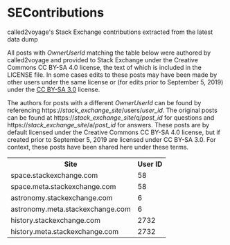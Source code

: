 # SEContributions
called2voyage's Stack Exchange contributions extracted from the latest data dump

All posts with *OwnerUserId* matching the table below were authored by called2voyage and provided to Stack Exchange under the Creative Commons
CC BY-SA 4.0 license, the text of which is included in the LICENSE file. In some cases edits to these posts may have been
made by other users under the same license or (for edits prior to September 5, 2019) under the
[CC BY-SA 3.0](https://creativecommons.org/licenses/by-sa/3.0/legalcode) license.

The authors for posts with a different *OwnerUserId* can be found by referencing https://*stack_exchange_site*/users/*user_id*.
The original posts can be found at https://*stack_exchange_site*/q/*post_id* for questions and
https://*stack_exchange_site*/a/*post_id* for answers. These posts are by default licensed under the Creative Commons CC BY-SA 4.0
license, but if created prior to September 5, 2019 are licensed under CC BY-SA 3.0. For context, these posts have been shared here under these terms.

<table>
<tr>
  <th>Site</th><th>User ID</th>
</tr>
<tr>
  <td>space.stackexchange.com</td><td>58</td>
</tr>
<tr>
  <td>space.meta.stackexchange.com</td><td>58</td>
</tr>
<tr>
  <td>astronomy.stackexchange.com</td><td>6</td>
</tr>
<tr>
  <td>astronomy.meta.stackexchange.com</td><td>6</td>
</tr>
<tr>
  <td>history.stackexchange.com</td><td>2732</td>
</tr>
<tr>
  <td>history.meta.stackexchange.com</td><td>2732</td>
</tr>
</table>
